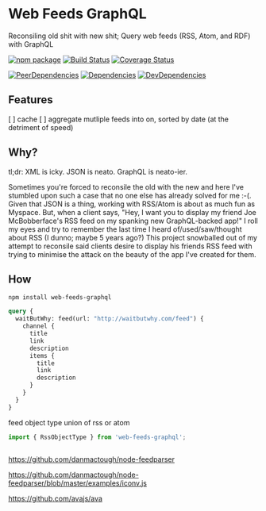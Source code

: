 # Web Feeds GraphQL
Reconsiling old shit with new shit; Query web feeds (RSS, Atom, and RDF) with GraphQL

[![npm package](https://img.shields.io/npm/v/web-feeds-graphql.svg?style=flat-square)](https://www.npmjs.org/package/web-feeds-graphql)
[![Build Status](https://travis-ci.org/adieuadieu/web-feeds-graphql.svg?branch=master)](https://travis-ci.org/adieuadieu/web-feeds-graphql)
[![Coverage Status](https://coveralls.io/repos/github/adieuadieu/web-feeds-graphql/badge.svg?branch=master)](https://coveralls.io/github/adieuadieu/web-feeds-graphql?branch=master)

[![PeerDependencies](https://img.shields.io/david/peer/adieuadieu/web-feeds-graphql.svg?style=flat-square)](https://david-dm.org/adieuadieu/web-feeds-graphql#info=peerDependencies&view=list)
[![Dependencies](https://img.shields.io/david/adieuadieu/web-feeds-graphql.svg?style=flat-square)](https://david-dm.org/adieuadieu/web-feeds-graphql)
[![DevDependencies](https://img.shields.io/david/dev/adieuadieu/web-feeds-graphql.svg?style=flat-square)](https://david-dm.org/adieuadieu/web-feeds-graphql#info=devDependencies&view=list)

## Features

[ ] cache
[ ] aggregate mutliple feeds into on, sorted by date (at the detriment of speed)

## Why?

tl;dr: XML is icky. JSON is neato. GraphQL is neato-ier.

Sometimes you're forced to reconsile the old with the new and here I've stumbled upon such a case that no one else has already solved for me :-(. Given that JSON is a thing, working with RSS/Atom is about as much fun as Myspace. But, when a client says, "Hey, I want you to display my friend Joe McBobberface's RSS feed on my spanking new GraphQL-backed app!" I roll my eyes and try to remember the last time I heard of/used/saw/thought about RSS (I dunno; maybe 5 years ago?) This project snowballed out of my attempt to reconsile said clients desire to display his friends RSS feed with trying to minimise the attack on the beauty of the app I've created for them.

## How

```
npm install web-feeds-graphql
```


```graphql
query {
  waitButWhy: feed(url: "http://waitbutwhy.com/feed") {
    channel {
      title
      link
      description
      items {
        title
        link
        description
      }
    }
  }
}
```

feed object type
union of rss or atom

```js
import { RssObjectType } from 'web-feeds-graphql';



```


https://github.com/danmactough/node-feedparser

https://github.com/danmactough/node-feedparser/blob/master/examples/iconv.js


https://github.com/avajs/ava